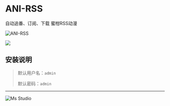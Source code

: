 # ANI-RSS

自动追番、订阅、下载 蜜柑RSS动漫

![ANI-RSS](https://file.lifebus.top/imgs/ani_orss_cover.png)

![](https://img.shields.io/badge/%E6%96%B0%E7%96%86%E8%90%8C%E6%A3%AE%E8%BD%AF%E4%BB%B6%E5%BC%80%E5%8F%91%E5%B7%A5%E4%BD%9C%E5%AE%A4-%E6%8F%90%E4%BE%9B%E6%8A%80%E6%9C%AF%E6%94%AF%E6%8C%81-blue)

## 安装说明

> 默认用户名：`admin`
>
> 默认密码：`admin`

---

![Ms Studio](https://file.lifebus.top/imgs/ms_blank_001.png)
